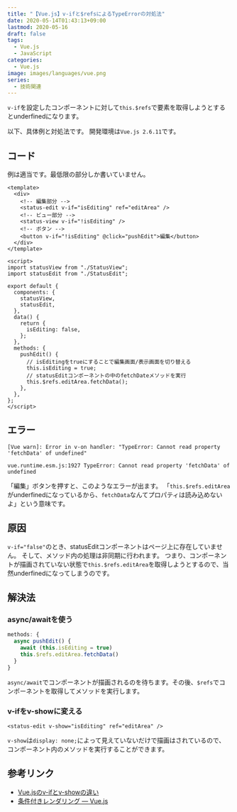 ```yaml
---
title: "【Vue.js】v-ifと$refsによるTypeErrorの対処法"
date: 2020-05-14T01:43:13+09:00
lastmod: 2020-05-16
draft: false
tags:
  - Vue.js
  - JavaScript
categories:
  - Vue.js
image: images/languages/vue.png
series:
  - 技術関連
---
```


`v-if`を設定したコンポーネントに対して`this.$refs`で要素を取得しようとするとunderfinedになります。

以下、具体例と対処法です。
開発環境は`Vue.js 2.6.11`です。

## コード

例は適当です。最低限の部分しか書いていません。

```vue
<template>
  <div>
    <!-- 編集部分 -->
    <status-edit v-if="isEditing" ref="editArea" />
    <!-- ビュー部分 -->
    <status-view v-if="!isEditing" />
    <!-- ボタン -->
    <button v-if="!isEditing" @click="pushEdit">編集</button>
  </div>
</template>

<script>
import statusView from "./StatusView";
import statusEdit from "./StatusEdit";

export default {
  components: {
    statusView,
    statusEdit,
  },
  data() {
    return {
      isEditing: false,
    };
  },
  methods: {
    pushEdit() {
      // isEditingをtrueにすることで編集画面/表示画面を切り替える
      this.isEditing = true;
      // statusEditコンポーネントの中のfetchDateメソッドを実行
      this.$refs.editArea.fetchData();
    },
  },
};
</script>
```

## エラー

```
[Vue warn]: Error in v-on handler: "TypeError: Cannot read property 'fetchData' of undefined"

vue.runtime.esm.js:1927 TypeError: Cannot read property 'fetchData' of undefined
```

「編集」ボタンを押すと、このようなエラーが出ます。
「`this.$refs.editArea`がunderfinedになっているから、`fetchData`なんてプロパティは読み込めないよ」という意味です。

## 原因

`v-if="false"`のとき、statusEditコンポーネントはページ上に存在していません。
そして、メソッド内の処理は非同期に行われます。
つまり、コンポーネントが描画されていない状態で`this.$refs.editArea`を取得しようとするので、当然underfinedになってしまうのです。

## 解決法

### async/awaitを使う

```js
methods: {
  async pushEdit() {
    await (this.isEditing = true)
    this.$refs.editArea.fetchData()
  }
}
```

`async/await`でコンポーネントが描画されるのを待ちます。その後、`$refs`でコンポーネントを取得してメソッドを実行します。

### v-ifをv-showに変える

```vue
<status-edit v-show="isEditing" ref="editArea" />
```

`v-show`は`display: none;`によって見えていないだけで描画はされているので、コンポーネント内のメソッドを実行することができます。

## 参考リンク

- [Vue.jsのv-ifとv-showの違い](https://qiita.com/Aqua_ix/items/61eac355f3c24d7676e1)
- [条件付きレンダリング — Vue.js](https://jp.vuejs.org/v2/guide/conditional.html#v-if-vs-v-show)
